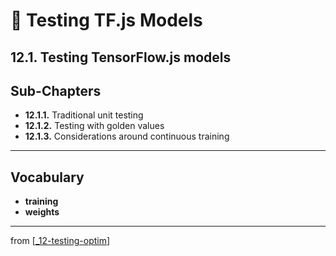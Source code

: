 # 💊 Testing TF.js Models

## 12.1. Testing TensorFlow.js models

## Sub-Chapters

- **12.1.1.** Traditional unit testing
- **12.1.2.** Testing with golden values
- **12.1.3.** Considerations around continuous training

---

## **Vocabulary**

- **training**
- **weights**

---
from [[_12-testing-optim]]

[//begin]: # "Autogenerated link references for markdown compatibility"
[_12-testing-optim]: ../_12-testing-optim.md "💊 12 TESTING OPTIM"
[//end]: # "Autogenerated link references"
